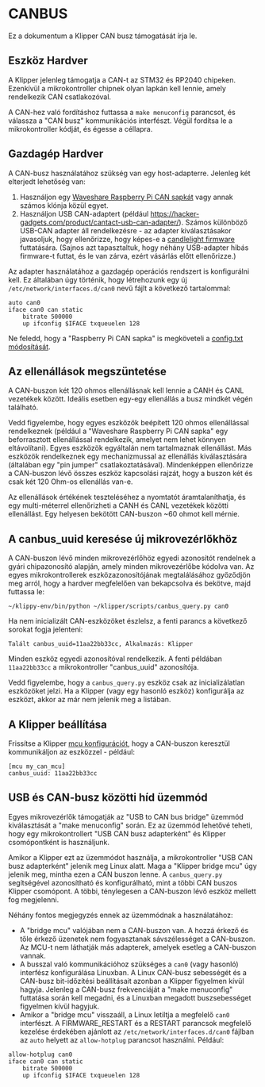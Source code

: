 # CANBUS

Ez a dokumentum a Klipper CAN busz támogatását írja le.

## Eszköz Hardver

A Klipper jelenleg támogatja a CAN-t az STM32 és RP2040 chipeken. Ezenkívül a mikrokontroller chipnek olyan lapkán kell lennie, amely rendelkezik CAN csatlakozóval.

A CAN-hez való fordításhoz futtassa a `make menuconfig` parancsot, és válassza a "CAN busz" kommunikációs interfészt. Végül fordítsa le a mikrokontroller kódját, és égesse a céllapra.

## Gazdagép Hardver

A CAN-busz használatához szükség van egy host-adapterre. Jelenleg két elterjedt lehetőség van:

1. Használjon egy [Waveshare Raspberry Pi CAN sapkát](https://www.waveshare.com/rs485-can-hat.htm) vagy annak számos klónja közül egyet.
1. Használjon USB CAN-adaptert (például <https://hacker-gadgets.com/product/cantact-usb-can-adapter/>). Számos különböző USB-CAN adapter áll rendelkezésre - az adapter kiválasztásakor javasoljuk, hogy ellenőrizze, hogy képes-e a [candlelight firmware](https://github.com/candle-usb/candleLight_fw) futtatására. (Sajnos azt tapasztaltuk, hogy néhány USB-adapter hibás firmware-t futtat, és le van zárva, ezért vásárlás előtt ellenőrizze.)

Az adapter használatához a gazdagép operációs rendszert is konfigurálni kell. Ez általában úgy történik, hogy létrehozunk egy új `/etc/network/interfaces.d/can0` nevű fájlt a következő tartalommal:

```
auto can0
iface can0 can static
    bitrate 500000
    up ifconfig $IFACE txqueuelen 128
```

Ne feledd, hogy a "Raspberry Pi CAN sapka" is megköveteli a [config.txt módosítását](https://www.waveshare.com/wiki/RS485_CAN_HAT).

## Az ellenállások megszüntetése

A CAN-buszon két 120 ohmos ellenállásnak kell lennie a CANH és CANL vezetékek között. Ideális esetben egy-egy ellenállás a busz mindkét végén található.

Vedd figyelembe, hogy egyes eszközök beépített 120 ohmos ellenállással rendelkeznek (például a "Waveshare Raspberry Pi CAN sapka" egy beforrasztott ellenállással rendelkezik, amelyet nem lehet könnyen eltávolítani). Egyes eszközök egyáltalán nem tartalmaznak ellenállást. Más eszközök rendelkeznek egy mechanizmussal az ellenállás kiválasztására (általában egy "pin jumper" csatlakoztatásával). Mindenképpen ellenőrizze a CAN-buszon lévő összes eszköz kapcsolási rajzát, hogy a buszon két és csak két 120 Ohm-os ellenállás van-e.

Az ellenállások értékének teszteléséhez a nyomtatót áramtalaníthatja, és egy multi-méterrel ellenőrizheti a CANH és CANL vezetékek közötti ellenállást. Egy helyesen bekötött CAN-buszon ~60 ohmot kell mérnie.

## A canbus_uuid keresése új mikrovezérlőkhöz

A CAN-buszon lévő minden mikrovezérlőhöz egyedi azonosítót rendelnek a gyári chipazonosító alapján, amely minden mikrovezérlőbe kódolva van. Az egyes mikrokontrollerek eszközazonosítójának megtalálásához győződjön meg arról, hogy a hardver megfelelően van bekapcsolva és bekötve, majd futtassa le:

```
~/klippy-env/bin/python ~/klipper/scripts/canbus_query.py can0
```

Ha nem inicializált CAN-eszközöket észlelsz, a fenti parancs a következő sorokat fogja jelenteni:

```
Talált canbus_uuid=11aa22bb33cc, Alkalmazás: Klipper
```

Minden eszköz egyedi azonosítóval rendelkezik. A fenti példában `11aa22bb33cc` a mikrokontroller "canbus_uuid" azonosítója.

Vedd figyelembe, hogy a `canbus_query.py` eszköz csak az inicializálatlan eszközöket jelzi. Ha a Klipper (vagy egy hasonló eszköz) konfigurálja az eszközt, akkor az már nem jelenik meg a listában.

## A Klipper beállítása

Frissítse a Klipper [mcu konfigurációt](Config_Reference.md#mcu), hogy a CAN-buszon keresztül kommunikáljon az eszközzel - például:

```
[mcu my_can_mcu]
canbus_uuid: 11aa22bb33cc
```

## USB és CAN-busz közötti híd üzemmód

Egyes mikrovezérlők támogatják az "USB to CAN bus bridge" üzemmód kiválasztását a "make menuconfig" során. Ez az üzemmód lehetővé teheti, hogy egy mikrokontrollert "USB CAN busz adapterként" és Klipper csomópontként is használjunk.

Amikor a Klipper ezt az üzemmódot használja, a mikrokontroller "USB CAN busz adapterként" jelenik meg Linux alatt. Maga a "Klipper bridge mcu" úgy jelenik meg, mintha ezen a CAN buszon lenne. A `canbus_query.py` segítségével azonosítható és konfigurálható, mint a többi CAN buszos Klipper csomópont. A többi, ténylegesen a CAN-buszon lévő eszköz mellett fog megjelenni.

Néhány fontos megjegyzés ennek az üzemmódnak a használatához:

* A "bridge mcu" valójában nem a CAN-buszon van. A hozzá érkező és tőle érkező üzenetek nem fogyasztanak sávszélességet a CAN-buszon. Az MCU-t nem láthatják más adapterek, amelyek esetleg a CAN-buszon vannak.
* A busszal való kommunikációhoz szükséges a `can0` (vagy hasonló) interfész konfigurálása Linuxban. A Linux CAN-busz sebességét és a CAN-busz bit-időzítési beállításait azonban a Klipper figyelmen kívül hagyja. Jelenleg a CAN-busz frekvenciáját a "make menuconfig" futtatása során kell megadni, és a Linuxban megadott buszsebességet figyelmen kívül hagyjuk.
* Amikor a "bridge mcu" visszaáll, a Linux letiltja a megfelelő `can0` interfészt. A FIRMWARE_RESTART és a RESTART parancsok megfelelő kezelése érdekében ajánlott az `/etc/network/interfaces.d/can0` fájlban az `auto` helyett az `allow-hotplug` parancsot használni. Például:

```
allow-hotplug can0
iface can0 can static
    bitrate 500000
    up ifconfig $IFACE txqueuelen 128
```
